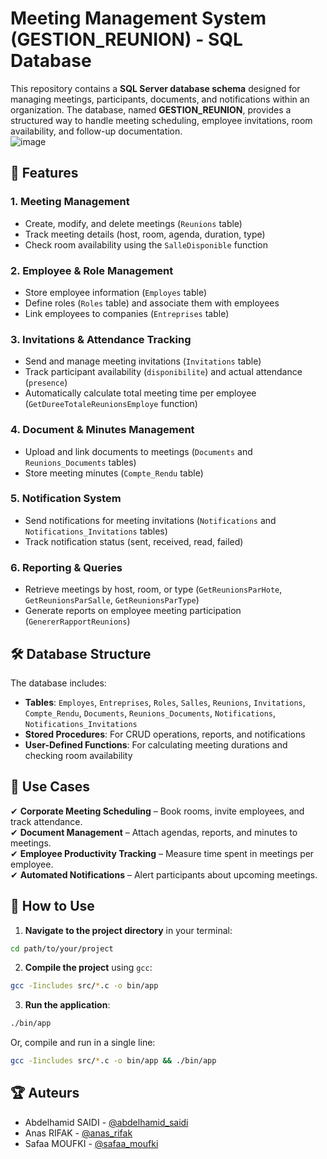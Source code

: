 # **Meeting Management System (GESTION_REUNION) - SQL Database**  

This repository contains a **SQL Server database schema** designed for managing meetings, participants, documents, and notifications within an organization. The database, named **GESTION_REUNION**, provides a structured way to handle meeting scheduling, employee invitations, room availability, and follow-up documentation.  
![image](https://github.com/user-attachments/assets/34be5f4b-c5d5-4448-8057-6394ada0ebb0)


## **📌 Features**  

### **1. Meeting Management**  
- Create, modify, and delete meetings (`Reunions` table)  
- Track meeting details (host, room, agenda, duration, type)  
- Check room availability using the `SalleDisponible` function  

### **2. Employee & Role Management**  
- Store employee information (`Employes` table)  
- Define roles (`Roles` table) and associate them with employees  
- Link employees to companies (`Entreprises` table)  

### **3. Invitations & Attendance Tracking**  
- Send and manage meeting invitations (`Invitations` table)  
- Track participant availability (`disponibilite`) and actual attendance (`presence`)  
- Automatically calculate total meeting time per employee (`GetDureeTotaleReunionsEmploye` function)  

### **4. Document & Minutes Management**  
- Upload and link documents to meetings (`Documents` and `Reunions_Documents` tables)  
- Store meeting minutes (`Compte_Rendu` table)  

### **5. Notification System**  
- Send notifications for meeting invitations (`Notifications` and `Notifications_Invitations` tables)  
- Track notification status (sent, received, read, failed)  

### **6. Reporting & Queries**  
- Retrieve meetings by host, room, or type (`GetReunionsParHote`, `GetReunionsParSalle`, `GetReunionsParType`)  
- Generate reports on employee meeting participation (`GenererRapportReunions`)  

## **🛠️ Database Structure**  
The database includes:  
- **Tables**: `Employes`, `Entreprises`, `Roles`, `Salles`, `Reunions`, `Invitations`, `Compte_Rendu`, `Documents`, `Reunions_Documents`, `Notifications`, `Notifications_Invitations`  
- **Stored Procedures**: For CRUD operations, reports, and notifications  
- **User-Defined Functions**: For calculating meeting durations and checking room availability  

## **🚀 Use Cases**  
✔ **Corporate Meeting Scheduling** – Book rooms, invite employees, and track attendance.  
✔ **Document Management** – Attach agendas, reports, and minutes to meetings.  
✔ **Employee Productivity Tracking** – Measure time spent in meetings per employee.  
✔ **Automated Notifications** – Alert participants about upcoming meetings.  


## 🚀 How to Use

1. **Navigate to the project directory** in your terminal:

```bash
cd path/to/your/project
```

2. **Compile the project** using `gcc`:

```bash
gcc -Iincludes src/*.c -o bin/app
```


3. **Run the application**:

```bash
./bin/app
```

Or, compile and run in a single line:

```bash
gcc -Iincludes src/*.c -o bin/app && ./bin/app
```



## 🏆 Auteurs

- Abdelhamid SAIDI - [@abdelhamid_saidi](https://www.linkedin.com/in/abdelhamid-saidi-181582326/)
- Anas RIFAK - [@anas_rifak](https://www.linkedin.com/in/anas-rifak-502347343/)
- Safaa MOUFKI - [@safaa_moufki](https://www.linkedin.com/in/moufki-safaa-6354a0279/)

